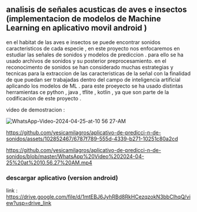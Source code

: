 ## analisis de señales acusticas de aves e insectos (implementacion de modelos de Machine Learning en  aplicativo movil  android )
en el habitat de las aves e insectos se puede encontrar sonidos caracteristicos de cada especie , en este proyecto nos enfocaremos en estudiar las señales de sonidos y modelos de prediccion . para ello se ha usado archivos de sonidos y su posterior preprocesamiento.
en el reconocimento de sonidos se han considerado muchas estrategias y tecnicas para la extraccion de las caracteristicas de la señal con la finalidad de que puedan ser trabajadas dentro del campo de inteligencia artificial aplicando los modelos de ML . para este proeyecto se ha usado distintas herramientas ce python , java , tflite , kotlin , ya que son parte de la codificacion  de este proyecto . 



video de demostracion :



![WhatsApp-Video-2024-04-25-at-10 56 27-AM](https://github.com/yesicamilagros/aplicativo-de-predicci-n-de-sonidos/assets/102852467/3ac65d00-af87-4f4b-8929-47563a2b4530)




https://github.com/yesicamilagros/aplicativo-de-predicci-n-de-sonidos/assets/102852467/6787f789-555d-4339-b271-10251c80a2cd







https://github.com/yesicamilagros/aplicativo-de-predicci-n-de-sonidos/blob/master/WhatsApp%20Video%202024-04-25%20at%2010.56.27%20AM.mp4


### descargar aplicativo (version android)

link : https://drive.google.com/file/d/1mtEBJ6JyhRBd8RkHCezqzokN3bbClhqQ/view?usp=drive_link










